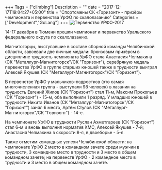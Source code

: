 +++
Tags = ["climbing"]
Description = ""
date = "2017-12-17T19:04:27+05:00"
title = "Спортсмены СК «Горизонт» - призёры чемпионата и первенства УрФО по скалолазанию"
Categories = ["Development","GoLang"]
+++
![Первенство УРФО-2017](/images/urfo2017.jpg)

14-17 декабря в Тюмени прошли чемпионат и первенство Уральского федерального округа по скалолазанию.

Магнитогорцы, выступавшие в составе сборной команды Челябинской области, завоевали две личные медали: 
бронзовым призёром в дисциплине трудность чемпионата УрФО стала Анастасия Челмакина 
(СК "Металлург-Магнитогорск"/СК "Горизонт"), серебряную медаль первенства УрФО в группе старших юношей 
также в трудности выиграл Алексей Якушев (СК "Металлург-Магнитогорск"/СК "Горизонт").

<!--more-->

В первенстве УрФО у мальчиков-подростков (это самая многочисленная группа - выступали 98 человек) 
в лазании на трудность Евгений Жилов (СК "Горизонт") стал 11-м, Максим Прокопьев (СК "Горизонт") - 15-м, 
оба выполнили 1 разряд. У младших юношей в трудности Никита Иванов (СК "Металлург-Магнитогорск"/СК "Горизонт") 
занял 6 место, Артём Стулов (СК "Металлург-Магнитогорск"/СК "Горизонт") - 14-е.

На чемпионате УрФО в трудности Руслан Ахметгареев (СК "Горизонт") стал 6-м и вновь выполнил норматив КМС, 
Алексей Якушев - 7-й; Анастасия Челмакина в скорости 8-я, в двоеборье - 5-я.

Также отметим командные успехи Челябинской области: на чемпионате УрФО 2 место в командном зачете среди мужчин 
в трудности, 3 командное место в трудности и 3 место в общем командном зачете;
на первенств УрФО - 2 командное место в трудности и 3 место в общем командном зачете.

